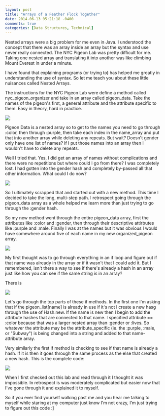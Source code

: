 ```yaml
---
layout: post
title: "Arrays of a Feather Flock Together"
date: 2014-06-13 05:21:18 -0400
comments: true
categories: [Data Structures, Technical]
---
```


Nested arrays were a big problem for me even in Java. I understood the concept that there was an array inside an array but the syntax and use never really connected. The NYC Pigeon Lab was pretty difficult for me. Taking one nested array and translating it into another was like climbing Mount Everest in under a minute.

I have found that explaining programs (or trying to) has helped me greatly in understanding the use of syntax. So let me teach you about these little nuisances called Nested Arrays.

<!--more-->

The instructions for the NYC Pigeon Lab were define a method called nyc_pigeon_organizer and take in an array called pigeon_data. Take the names of the pigeon's first, a general attribute and the attribute specific to them. Easy in theory, hard in practice. 

<img src="{{ root_url }}/images/pigeondata.png" />

Pigeon Data is a nested array so to get to the names you need to go through :color, then through :purple, then take each index in the name_array and put that into another array while deleting any repeats. But wait? Doesn't gender only have one list of names? If I put those names into an array then I wouldn't have to delete any repeats.

Well I tried that. Yes, I did get an array of names without complications and there were no repetitions but where could I go from there? I was completely lost. I had gotten into the gender hash and completely by-passed all that other information. What could I do now?

<img src="{{ root_url }}/images/genderproblem.png" />

So I ultimately scrapped that and started out with a new method. This time I decided to take the long, multi-step path. I retrospect going through the pigeon_data array as a whole helped me learn more than just trying to go through the :gender hash.

So my new method went through the entire pigeon_data array, first the attributes like :color and :gender, then through their descriptive attirbutes like :purple and :male. Finally I was at the names but it was obvious I would have somewhere around five of each name in my new organized_pigeon array.
  
<img src="{{ root_url }}/images/nameinarray.png" />

My first thought was to go through everything in an if loop and figure out if that name was already in the array or if it wasn't that I could add it. But I remembered, isn't there a way to see if there's already a hash in an array just like how you can see if the same string is in an array?

There is

<img src="{{ root_url }}/images/fixingname.png" />

Let's go through the top parts of these if methods. In the first one I'm asking that if the pigeon_list[name] is already in use if it's not I create a new hasg through the use of Hash.new. If the name is new then I begin to add the attribute hashes that are connected to that name. I specified attribute == :color because that was a larger nested array than :gender or :lives. So whatever the attribute may be the attribute_specific (ie. the :purple, :male, or "Subway") is being changed into a string and added to that name-attribute array.

Very similarly the first if method is checking to see if that name is already a hash. If it is then it goes through the same process as the else that created a new hash. 
This is the complete code:

<img src="{{ root_url }}/images/maincode.png" />

When I first checked out this lab and read through it I thought it was impossible. In retrospect is was moderately complicated but easier now that I've gone through it and explained it to myself.


So if you ever find yourself walking past me and you hear me talking to myself while staring at my computer just know I'm not crazy, I'm just trying to figure out this code :]